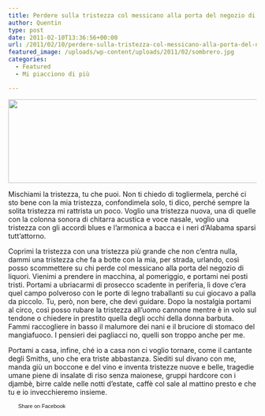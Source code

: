 ```yaml
---
title: Perdere sulla tristezza col messicano alla porta del negozio di liquori perché vincere è troppa gioia.
author: Quentin
type: post
date: 2011-02-10T13:36:56+00:00
url: /2011/02/10/perdere-sulla-tristezza-col-messicano-alla-porta-del-negozio-di-liquori-perche-vincere-e-troppa-gioia
featured_image: /uploads/wp-content/uploads/2011/02/sombrero.jpg
categories:
  - Featured
  - Mi piacciono di più

---
```

[<img class="alignnone size-full wp-image-1459" title="mexicano" src="http://www.ilovequentin.it/wp-content/uploads/2011/02/mexicano.jpg" alt="" width="520" height="170" />][1]

Mischiami la tristezza, tu che puoi. Non ti chiedo di togliermela, perché ci sto bene con la mia tristezza, confondimela solo, ti dico, perché sempre la solita tristezza mi rattrista un poco. Voglio una tristezza nuova, una di quelle con la colonna sonora di chitarra acustica e voce nasale, voglio una tristezza con gli accordi blues e l&#8217;armonica a bacca e i neri d&#8217;Alabama sparsi tutt&#8217;attorno.

Coprimi la tristezza con una tristezza più grande che non c&#8217;entra nulla, dammi una tristezza che fa a botte con la mia, per strada, urlando, così posso scommettere su chi perde col messicano alla porta del negozio di liquori. Vienimi a prendere in macchina, al pomeriggio, e portami nei posti tristi. Portami a ubriacarmi di prosecco scadente in periferia, lì dove c&#8217;era quel campo polveroso con le porte di legno traballanti su cui giocavo a palla da piccolo. Tu, però, non bere, che devi guidare. Dopo la nostalgia portami al circo, così posso rubare la tristezza all&#8217;uomo cannone mentre è in volo sul tendone o chiedere in prestito quella degli occhi della donna barbuta. Fammi raccogliere in basso il malumore dei nani e il bruciore di stomaco del mangiafuoco. I pensieri dei pagliacci no, quelli son troppo anche per me.

Portami a casa, infine, ché io a casa non ci voglio tornare, come il cantante degli Smiths, uno che era triste abbastanza. Siediti sul divano con me, manda giù un boccone e del vino e inventa tristezze nuove e belle, tragedie umane piene di insalate di riso senza maionese, gruppi hardcore con i djambè, birre calde nelle notti d&#8217;estate, caffè col sale al mattino presto e che tu e io invecchieremo insieme.

<a href="http://www.facebook.com/share.php?u=http%3A%2F%2Fwww.ilovequentin.it%2F2011%2F02%2F10%2Fperdere-sulla-tristezza-col-messicano-alla-porta-del-negozio-di-liquori-perche-vincere-e-troppa-gioia&t=Perdere%20sulla%20tristezza%20col%20messicano%20alla%20porta%20del%20negozio%20di%20liquori%20perch%C3%A9%20vincere%20%C3%A8%20troppa%20gioia." id="facebook_share_both_1457" style="font-size:11px; line-height:13px; font-family:'lucida grande',tahoma,verdana,arial,sans-serif; text-decoration:none; padding:2px 0 0 20px; height:16px; background:url(http://b.static.ak.fbcdn.net/images/share/facebook_share_icon.gif) no-repeat top left;">Share on Facebook</a>

 [1]: http://www.ilovequentin.it/wp-content/uploads/2011/02/mexicano.jpg